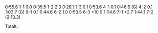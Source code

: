 0:55.6 1-1 0.0
0:39.5 1-2 2.3
0:26.1 1-3 0.1
0:53.6 4-1 0.1
0:46.6 (G) 4-2 0.1
1:03.7 (G) 6-1 0.1
0:44.6 6-2 1.0
0:53.5 6-3 +10.9
1:04.6 7-1 +2.7
1:44.1 7-2 (9:18.3)

Totalt: